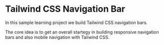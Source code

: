 # Tailwind CSS Navigation Bar

In this sample learning project we build Tailwind CSS navigation bars.

The core idea is to get an overall startegy in building responsive navigation bars and also mobile navigation with Tailwind CSS.
